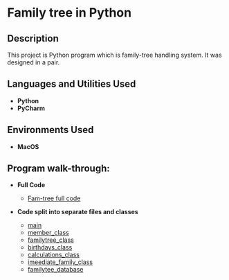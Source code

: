 <h1>Family tree in Python</h1>


<h2>Description</h2> This project is Python program which is family-tree handling system. It was designed in a pair.
<br />


<h2>Languages and Utilities Used</h2>

- <b>Python
- PyCharm</b> 

<h2>Environments Used </h2>

- <b>MacOS</b>

<h2>Program walk-through:</h2>

- <b>Full Code </b>
  - [Fam-tree full code](https://github.com/levnnaz/Family-tree-in-Python-/blob/main/Coursework_1_full_code.py)

- <b> Code split into separate files and classes</b>
  - [main](https://github.com/levnnaz/Family-tree-in-Python-/blob/main/main.py)
  - [member_class](https://github.com/levnnaz/Family-tree-in-Python-/blob/main/member_class.py)
  - [familytree_class](https://github.com/levnnaz/Family-tree-in-Python-/blob/main/familytree_class.py)
  - [birthdays_class](https://github.com/levnnaz/Family-tree-in-Python-/blob/main/birthdays_class.py)
  - [calculations_class](https://github.com/levnnaz/Family-tree-in-Python-/blob/main/calculations_class.py)
  - [imeediate_family_class](https://github.com/levnnaz/Family-tree-in-Python-/blob/main/immediate_family_class.py)
  - [familytee_database](https://github.com/levnnaz/Family-tree-in-Python-/blob/main/familytree_database.py)
  

